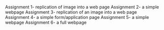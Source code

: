Assignment 1- replication of image into a web page
Assignment 2- a simple webpage
Assignment 3- replication of an image into a web page
Assignment 4- a simple form/application page
Assignment 5- a simple webpage
Assignment 6- a full webpage
